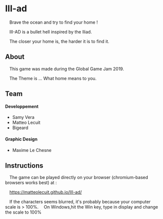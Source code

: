 # III-ad

&ensp;&ensp;Brave the ocean and try to find your home !

&ensp;&ensp;III-AD is a bullet hell inspired by the Iliad.

&ensp;&ensp;The closer your home is, the harder it is to find it.
## About
&ensp;&ensp;This game was made during the Global Game Jam 2019.

&ensp;&ensp;The Theme is ... What home means to you.

## Team

#### Developpement
* Samy Vera
* Matteo Lecuit
* Bigeard
#### Graphic Design
* Maxime Le Chesne

## Instructions
&ensp;&ensp;The game can be played directly on your browser (chromium-based browsers works best) at :

&ensp;&ensp;https://matteolecuit.github.io/III-ad/

&ensp;&ensp;If the characters seems blurred, it's probably because your computer scale is > 100%.
&ensp;&ensp;On Windows,hit the Win key, type in display and change the scale to 100%
